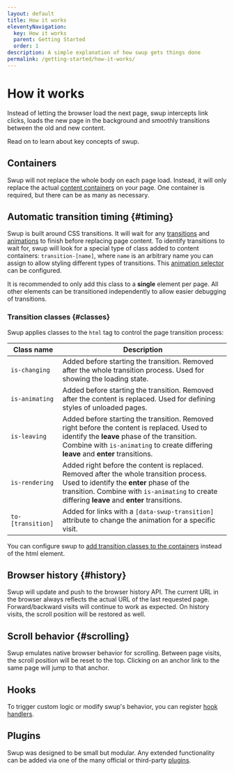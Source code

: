 ```yaml
---
layout: default
title: How it works
eleventyNavigation:
  key: How it works
  parent: Getting Started
  order: 1
description: A simple explanation of how swup gets things done
permalink: /getting-started/how-it-works/
---
```


# How it works

Instead of letting the browser load the next page, swup intercepts link clicks, loads the new
page in the background and smoothly transitions between the old and new content.

Read on to learn about key concepts of swup.

## Containers

Swup will not replace the whole body on each page load. Instead, it will only replace the actual
[content containers](/options/#containers) on your page. One container is required, but there can
be as many as necessary.

## Automatic transition timing {#timing}

Swup is built around CSS transitions. It will wait for any
[transitions](https://developer.mozilla.org/en-US/docs/Web/CSS/transition) and
[animations](https://developer.mozilla.org/en-US/docs/Web/CSS/animation) to finish before replacing
page content. To identify transitions to wait for, swup will look for a special type of class added
to content containers: `transition-[name]`, where `name` is an arbitrary name you can assign
to allow styling different types of transitions. This [animation selector](/options/#animation-selector)
can be configured.

It is recommended to only add this class to a **single** element per page. All other elements
can be transitioned independently to allow easier debugging of transitions.

### Transition classes {#classes}

Swup applies classes to the `html` tag to control the page transition process:

<div class="events-table" data-table-with-anchor-links>

| Class name                 | Description                                                                                                            |
| -------------------------- | ---------------------------------------------------------------------------------------------------------------------- |
| `is-changing` | Added before starting the transition. Removed after the whole transition process. Used for showing the loading state. |
| `is-animating` | Added before starting the transition. Removed after the content is replaced. Used for defining styles of unloaded pages. |
| `is-leaving` | Added before starting the transition. Removed right before the content is replaced. Used to identify the **leave** phase of the transition. Combine with `is-animating` to create differing **leave** and **enter** transitions. |
| `is-rendering` | Added right before the content is replaced. Removed after the whole transition process. Used to identify the **enter** phase of the transition. Combine with `is-animating` to create differing **leave** and **enter** transitions. |
| `to-[transition]` | Added for links with a `[data-swup-transition]` attribute to change the animation for a specific visit. |

</div>

You can configure swup to [add transition classes to the containers](/options/#animation-scope) instead of the html element.

## Browser history {#history}

Swup will update and push to the browser history API. The current URL in the browser always reflects
the actual URL of the last requested page. Forward/backward visits will continue to work
as expected. On history visits, the scroll position will be restored as well.

## Scroll behavior {#scrolling}

Swup emulates native browser behavior for scrolling. Between page visits, the scroll position will
be reset to the top. Clicking on an anchor link to the same page will jump to that anchor.

## Hooks

To trigger custom logic or modify swup's behavior, you can register [hook handlers](/hooks/).

## Plugins

Swup was designed to be small but modular. Any extended functionality can be added via one of the
many official or third-party [plugins](/plugins/).
